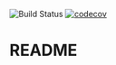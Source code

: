 ![Build Status](https://travis-ci.org/plasticity-dev/collaboration-contracts.svg?branch=master)
[![codecov](https://codecov.io/gh/plasticity-dev/collaboration-contracts/branch/master/graph/badge.svg)](https://codecov.io/gh/plasticity-dev/collaboration-contracts)

# README
